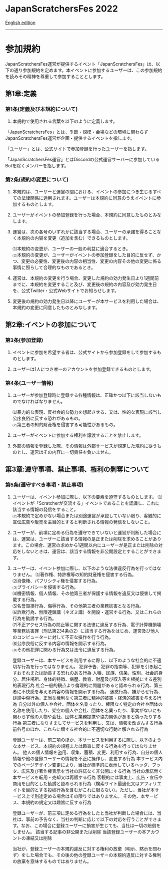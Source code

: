 # JapanScratchersFes 2022

[English edition](Terms.md)

---
# 参加規約
JapanScratchersFes運営が提供するイベント「JapanScratchersFes」は、以下の通り参加規約を定めます。本イベントに参加するユーザーは、この参加規約を読みその精神を尊重して参加することとします。

## 第1章:定義

### 第1条(定義及び本規約について)

1. 本規約で使用される言葉を以下のように定義します。

「JapanScratchersFes」とは、季節・規模・会場などの環境に関わらずJapanScratchersFes運営が企画・提供するイベントを指します。

「ユーザー」とは、公式サイトで参加登録を行ったユーザーを指します。

「JapanScratchersFes運営」とはDiscordの公式運営サーバーに参加しているBotを除くメンバーを指します。

### 第2条(規約の変更について)

1. 本規約は、ユーザーと運営の間における、イベントの参加につき生じるすべての法律関係に適用されます。ユーザーは本規約に同意のうえイベントに参加するものとします。

2. ユーザーがイベントの参加登録を行った場合、本規約に同意したものとみなします。

3. 運営は、次の各号のいずれかに該当する場合、ユーザーの承諾を得ることなく本規約の内容を変更（追加を含む）できるものとします。

    ⑴本規約の変更が、ユーザーの一般の利益に適合するとき。<br>
    ⑵本規約の変更が、ユーザーがイベントの参加登録をした目的に反せず、かつ、変更の必要性、変更後の内容の相当性、変更の内容その他の変更に係る事情に照らして合理的なものであるとき。

4. 運営は、本規約の変更を行う場合、変更した規約の効力発生日より1週間前までに、本規約を変更すること及び、変更後の規約の内容及び効力発生日を、公式Twitter・公式Webサイトでお知らせします。

5. 変更後の規約の効力発生日以降にユーザーが本サービスを利用した場合は、本規約の変更に同意したものとみなします。

## 第2章:イベントの参加について

### 第3条(参加登録)

1. イベントに参加を希望する者は、公式サイトから参加登録をして参加するものとします。

2. ユーザーは1人につき唯一のアカウントを参加登録できるものとします。

### 第4条(ユーザー情報)

1. ユーザーが参加登録時に登録する各種情報は、正確かつ以下に該当しないものでなければなりません。

    ⑴暴力的な表現、反社会的な勢力を想起させる、又は、性的な表現に該当し公序良俗に反する恐れがあるもの。<br>
    ⑵第三者の知的財産権を侵害する可能性があるもの。

2. ユーザーがイベントに参加する権利を譲渡することを禁止します。

3. 外部の情報を登録した際、その情報は外部サービスが規定した規約に従うものとし、運営はその内容に一切責任を負いません。

## 第3章:遵守事項、禁止事項、権利の剥奪について

### 第5条(遵守すべき事項・禁止事項)

1. ユーザーは、イベント参加に際し、以下の要素を遵守するものとします。
    ⑴イベントが「Scratcherが交流する」イベントであることを認識し、これに該当する情報の発信をすること。<br>
    ⑵本規約で定めがない場合または別途運営が承認していない限り、客観的に宣伝広告や販売を主目的とすると判断される情報の発信をしないこと。

2. ユーザーが、前項に定める行為を遵守できていないと運営が判断した場合には、運営は、ユーザーに該当する情報の是正または削除を求めることがあります。この場合、運営の求めから1週間以内にユーザーが是正または削除の対応をしないときは、運営は、該当する情報を非公開設定とすることができます。

3. ユーザーは、イベント参加に際し、以下のような法律違反行為を行ってはなりません。
    ⑴著作権、特許権等の知的財産権を侵害する行為。<br>
    ⑵肖像権、パブリシティ権を侵害する行為。<br>
    ⑶プライバシーを侵害する行為。<br>
    ⑷機密情報、個人情報、その他第三者が保護する情報を違反又は侵害して掲載する行為。<br>
    ⑸名誉毀損行為、侮辱行為、その他第三者の業務妨害となる行為。<br>
    ⑹詐欺行為、無限連鎖講（ネズミ講）を開設・運営する行為、又はこれらの行為を勧誘する行為。<br>
    ⑺不正アクセス行為の防止等に関する法律に違反する行為、電子計算機損壊等業務妨害罪（刑法第234条の2）に該当する行為をはじめ、運営及び他人のコンピューターに対して不正な操作を行う行為。<br>
    ⑻公序良俗に反する内容の情報を開示する行為。<br>
    ⑼その他犯罪に関わる行為又は法令に違反する行為。<br>

    登録ユーザーは、本サービスを利用するに際し、以下のような社会的に不適切な行為を行ってはなりません。
        犯罪予告、犯罪の指南等、犯罪を引き起こすおそれまたは助長する恐れのある行為
        人種、民族、信条、性別、社会的身分、居住場所、身体的特徴、病歴、教育、財産及び収入等を根拠にする差別的表現行為
        社会一般的観点より倫理的に問題があると認められる行為、第三者に不快感を与える内容の情報を開示する行為。
        迷惑行為、嫌がらせ行為、誹謗中傷行為、正当な権利なく第三者に精神的被害・経済的被害を与える行為
        自分以外の個人や会社、団体を名乗ったり、権限なく特定の会社や団体の名称を使用したり、架空の個人や会社、団体を名乗ったり、事実がないにも関わらず他の人物や会社、団体と業務提携や協力関係があると偽ったりする行為
        第三者になりすましてサービスを利用し、又は、情報を改ざんする行為
        前各号のほか、これらに類する社会的に不適切な行動と解される行為

    登録ユーザーは、前二項のほか、本サービスを利用するに際し、以下のような本サービス、本規約の規程または趣旨に反する行為を行ってはなりません。
        他人の個人情報を盗用、収集、蓄積、変更、利用する行為、自分の個人情報や他の登録ユーザーの情報を不正に操作し、変更する行為
        本サービス内でのページデザイン変更により、当社が標準的に表示しているヘッダ、フッタ、広告及び著作権表示を当社の許諾なく非公開にする行為
        当社の承諾無く本サービスを転用・売却又は再販する行為
        客観的には事実上、広告・宣伝や商用を目的とした勧誘と認められる行為（検索サイト最適化又はアフィリエイトを目的とする投稿行為を含むがこれに限らない）。ただし、当社が本サービス上で別途定める場合はその限りではありません。
        その他、本サービス、本規約の規定又は趣旨に反する行為

    登録ユーザーが、前三項に定める行為をしたと当社が判断した場合には、当社は、事前の予告なく、当社の判断に応じて以下の対応を行うことができます。なお、この場合に登録ユーザーに損害が生じても、当社は一切の賠償をしません。
        該当する記事の非公開または削除
        当該登録ユーザーの本アカウントの凍結又は削除

    当社が、登録ユーザーの本規約違反に対する権利の放棄（明示、黙示を問わず）をした場合でも、その後の他の登録ユーザーの本規約違反に対する権利の放棄を意味するものではありません。
